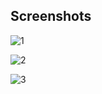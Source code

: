 ## Screenshots

![1](https://github.com/user-attachments/assets/32ebaae6-4379-4a9b-96f3-66a5bfaad802)

![2](https://github.com/user-attachments/assets/382d46d7-49af-4bb3-9732-c206fe53ad14)

![3](https://github.com/user-attachments/assets/230d25bc-5c83-4001-a259-8e1d0e62c0ee)
